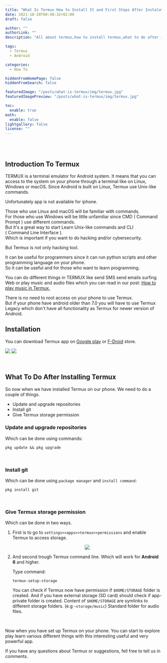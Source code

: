 ```yaml
---
title: "What Is Termux How to Install It and First Steps After Instalation"
date: 2021-10-20T00:48:32+02:00
draft: false

author: ""
authorLink: ""
description: "All about termux,how to install termux,what to do after installing termux."

tags:
  - Termux
  - Android

categories:
  - How To

hiddenFromHomePage: false
hiddenFromSearch: false

featuredImage: "/posts/what-is-termux/img/termux.jpg"
featuredImagePreview: "/posts/what-is-termux/img/termux.jpg"

toc:
  enable: true
math:
  enable: false
lightgallery: false
license: ""
---
```


<br/>
<br/>

## Introduction To Termux

TERMUX is a terminal emulator for Android system.
It means that you can access to the system on your phone through a terminal like on Linux, Windows or macOS.
Since Android is built on Linux, Termux use Unix-like commands.

Unfortunately app is not available for iphone.

Those who use Linux and macOS will be familiar with commands.  
For those who use Windows will be little unfamiliar since CMD ( Command Prompt ) use different commands.  
But it's a great way to start Learn Unix-like commands and CLI  
( Command Line Interface ).  
Which is important if you want to do hacking and/or cybersecurity.

But Termux is not only hacking tool.

It can be useful for programmers since it can run python scripts and other programming language on your phone.  
So it can be useful and for those who want to learn programming.

You can do different things in TERMUX like send SMS send emails surfing Web or play music and audio files which you can read in our post: [How to play music in Termux.](https://www.uptech.cf/post/how-to-play-music-in-termux/)

There is no need to root access on your phone to use Termux.  
But if your phone have android older than 7.0 you will have to use Termux Legacy which don't have all functionality as Termux for newer version of Android.

## Installation

You can download Termux app on [Google play](https://play.google.com/store/apps/details?id=com.termux) or [F-Droid](https://f-droid.org/en/packages/com.termux/) store.

[<img src="/posts/what-is-termux/img/play.png">](https://play.google.com/store/apps/details?id=com.termux)
[<img src="/posts/what-is-termux/img/fdroid.png">](https://f-droid.org/en/packages/com.termux/)

<br/>

## What To Do After Installing Termux

So now when we have installed Termux on our phone. We need to do a couple of things.

- Update and upgrade repositories
- Install git
- Give Termux storage permission

### Update and upgrade repositories

Which can be done using commands:

```
pkg update && pkg upgrade
```

 <br/>
 
### Install git

Which can be done using `package manager` and `install command`:

```
pkg install git
```

<br/>

### Give Termux storage permission

Which can be done in two ways.

1.  First is to go to `settings>>apps>>termux>>permissions` and enable Termux to access storage.

    <p align="center">

    <img src="/posts/what-is-termux/img/tstorage1.jpg">

      </p>

2.  And second trough Termux command line. Which will work for **Android 6** and higher.

    Type command:

    ```
    termux-setup-storage
    ```

    You can check if Termux now have permission if `$HOME/STORAGE` folder is created.
    And if you have external storage (SD card) should check if app-private folder is created.
    Content of `$HOME/STORAGE` are symlinks to different storage folders.
    (e.g `~storage/music`)
    Standard folder for audio files.

<br/>

Now when you have set up Termux on your phone. You can start to explore play learn various different things with this interesting useful and very powerful app.

If you have any questions about Termux or suggestions, fell free to tell us in comments.

<br/>
<br/>
<br/>
<br/>

<br/>
<br/>
<br/>
<br/>

<br/>
<br/>
<br/>
<br/>
<br/>
